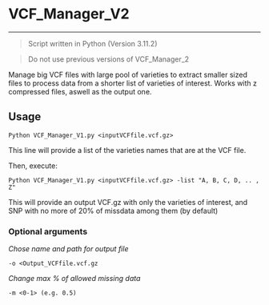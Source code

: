 # VCF_Manager_V2
---
> Script written in Python (Version 3.11.2)

> Do not use previous versions of VCF_Manager_2

Manage big VCF files with large pool of varieties to extract smaller sized files to process data from a shorter list of varieties of interest. 
Works with z compressed files, aswell as the output one.

## Usage 

`Python VCF_Manager_V1.py <inputVCFfile.vcf.gz> `

This line will provide a list of the varieties names that are at the VCF file. 

Then, execute:

`Python VCF_Manager_V1.py <inputVCFfile.vcf.gz> -list "A, B, C, D, .. , Z" `

This will provide an output VCF.gz with only the varieties of interest, and SNP with no more of 20% of missdata among them (by default)

### Optional arguments

_Chose name and path for output file_

`-o <Output_VCFfile.vcf.gz ` 

_Change max % of allowed missing data_

`-m <0-1> (e.g. 0.5) `

